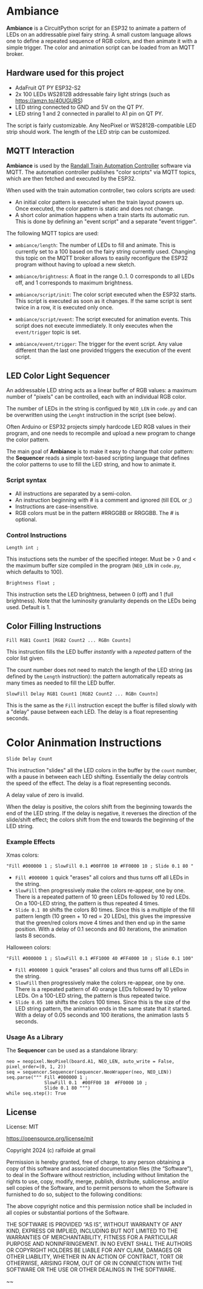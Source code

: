 # Ambiance

**Ambiance** is a CircuitPython script for an ESP32 to animate a pattern of LEDs on
an addressable pixel fairy string.
A small custom language allows one to define a
repeated sequence of RGB colors, and then animate it with a simple trigger.
The color and animation script can be loaded from an MQTT broker.


## Hardware used for this project

- AdaFruit QT PY ESP32-S2
- 2x 100 LEDs WS2812B addressable fairy light strings (such as https://amzn.to/40UGURS)
- LED string connected to GND and 5V on the QT PY.
- LED string 1 and 2 connected in parallel to A1 pin on QT PY.

The script is fairly customizable. Any NeoPixel or WS2812B-compatible LED strip should
work. The length of the LED strip can be customized.


## MQTT Interaction

**Ambiance** is used by the 
[Randall Train Automation Controller](https://www.alfray.com/trains/randall/rtac.html)
software via MQTT.
The automation controller publishes "color scripts" via MQTT topics, which are then
fetched and executed by the ESP32.

When used with the train automation controller, two colors scripts are used:

- An initial color pattern is executed when the train layout powers up.
  Once executed, the color pattern is static and does not change.
- A short color animation happens when a train starts its automatic run.
  This is done by defining an "event script" and a separate "event trigger".

The following MQTT topics are used:

- `ambiance/length`: The number of LEDs to fill and animate. This is currently set to a 100
  based on the fairy string currently used. Changing this topic on the MQTT broker allows to
  easily reconfigure the ESP32 program without having to upload a new sketch.

- `ambiance/brightness`: A float in the range 0..1. 0 corresponds to all LEDs off, and 1
  corresponds to maximum brightness.

- `ambiance/script/init`: The color script executed when the ESP32 starts.
  This script is executed as soon as it changes. 
  If the same script is sent twice in a row, it is executed only once.

- `ambiance/script/event`: The script executed for animation events.
  This script does not execute immediately.
  It only executes when the `event/trigger` topic is set.

- `ambiance/event/trigger`: The trigger for the event script.
  Any value different than the last one provided triggers the execution of the event script.




## LED Color Light Sequencer


An addressable LED string acts as a linear buffer of RGB values: a maximum number of
"pixels" can be controlled, each with an individual RGB color.

The number of LEDs in the string is configued by `NEO_LEN` in `code.py` and can be
overwritten using the `Lenght` instruction in the script (see below).

Often Arduino or ESP32 projects simply hardcode LED RGB values in their program, and
one needs to recompile and upload a new program to change the color pattern.

The main goal of **Ambiance** is to make it easy to change that color pattern:
the **Sequencer** reads a simple text-based scripting language that defines the color
patterns to use to fill the LED string, and how to animate it.

### Script syntax

- All instructions are separated by a semi-colon.
- An instruction beginning with # is a comment and ignored (till EOL or ;)
- Instructions are case-insensitive.
- RGB colors must be in the pattern #RRGGBB or RRGGBB. The # is optional.

### Control Instructions

`Length int ;`

This instuctions sets the number of the specified integer. Must be > 0 and < the maximum
buffer size compiled in the program (`NEO_LEN` in `code.py`, which defaults to 100).

`Brightness float ;`

This instruction sets the LED brightness, between 0 (off) and 1 (full brightness).
Note that the luminosity granularity depends on the LEDs being used. Default is 1.


## Color Filling Instructions

`Fill RGB1 Count1 [RGB2 Count2 ... RGBn Countn]`

This instruction fills the LED buffer _instantly_  with a _repeated_ pattern of
the color list given.

The count number does not need to match the length of the LED string (as defined
by the `Length` instruction): the pattern automatically repeats as many times as needed
to fill the LED buffer.

`SlowFill Delay RGB1 Count1 [RGB2 Count2 ... RGBn Countn]`

This is the same as the `Fill` instruction except the buffer is filled slowly with
a "delay" pause between each LED. The delay is a float representing seconds.


# Color Aninmation Instructions

`Slide Delay Count`

This instruction "slides" all the LED colors in the buffer by the `count` number,
with a pause in between each LED shifting. Essentially the delay controls the speed of the effect. The delay is a float representing seconds.

A delay value of zero is invalid.

When the delay is positive, the colors shift from the beginning towards the end of
the LED string.
If the delay is negative, it reverses the direction of the slide/shift effect;
the colors shift from the end towards the beginning of the LED string.


### Example Effects

Xmas colors:
```
"Fill #000000 1 ; SlowFill 0.1 #00FF00 10 #FF0000 10 ; Slide 0.1 80 "
```

* `Fill #000000 1` quick "erases" all colors and thus turns off all LEDs in the string.
* `SlowFill` then progressively make the colors re-appear, one by one.
  There is a repeated pattern of 10 green LEDs followed by 10 red LEDs.
  On a 100-LED string, the pattern is thus repeated 4 times.
* `Slide 0.1 80` shifts the colors 80 times. Since this is a multiple of the fill pattern
  length (10 green + 10 red = 20 LEDs), this gives the impressive that the green/red
  colors move 4 times and then end up in the same position.
  With a delay of 0.1 seconds and 80 iterations, the animation lasts 8 seconds.


Halloween colors:
```
"Fill #000000 1 ; SlowFill 0.1 #FF1000 40 #FF4000 10 ; Slide 0.1 100"
```
* `Fill #000000 1` quick "erases" all colors and thus turns off all LEDs in the string.
* `SlowFill` then progressively make the colors re-appear, one by one.
  There is a repeated pattern of 40 orange LEDs followed by 10 yellow LEDs.
  On a 100-LED string, the pattern is thus repeated twice.
* `Slide 0.05 100` shifts the colors 100 times. Since this is the size of the LED string
  pattern, the animation ends in the same state that it started.
  With a delay of 0.05 seconds and 100 iterations, the animation lasts 5 seconds.


### Usage As a Library

The **Sequencer** can be used as a standalone library:

```
neo = neopixel.NeoPixel(board.A1, NEO_LEN, auto_write = False, pixel_order=(0, 1, 2))
seq = sequencer.Sequencer(sequencer.NeoWrapper(neo, NEO_LEN))
seq.parse(""" Fill #000000 1 ; 
              SlowFill 0.1  #00FF00 10  #FF0000 10 ;
              Slide 0.1 80 """)
while seq.step(): True
```


## License

License: MIT

https://opensource.org/license/mit

Copyright 2024 (c) ralfoide at gmail

Permission is hereby granted, free of charge, to any person obtaining a copy of this
software and associated documentation files (the “Software”), to deal in the Software
without restriction, including without limitation the rights to use, copy, modify, merge,
publish, distribute, sublicense, and/or sell copies of the Software, and to permit persons
to whom the Software is furnished to do so, subject to the following conditions:

The above copyright notice and this permission notice shall be included in all copies or
substantial portions of the Software.

THE SOFTWARE IS PROVIDED “AS IS”, WITHOUT WARRANTY OF ANY KIND, EXPRESS OR IMPLIED,
INCLUDING BUT NOT LIMITED TO THE WARRANTIES OF MERCHANTABILITY, FITNESS FOR A PARTICULAR
PURPOSE AND NONINFRINGEMENT. IN NO EVENT SHALL THE AUTHORS OR COPYRIGHT HOLDERS BE LIABLE
FOR ANY CLAIM, DAMAGES OR OTHER LIABILITY, WHETHER IN AN ACTION OF CONTRACT, TORT OR
OTHERWISE, ARISING FROM, OUT OF OR IN CONNECTION WITH THE SOFTWARE OR THE USE OR OTHER
DEALINGS IN THE SOFTWARE.

~~
